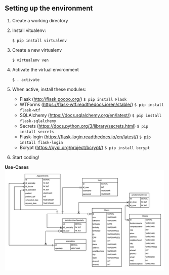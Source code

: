 ## Setting up the environment

1. Create a working directory
1. Install vitualenv:

    `$ pip install virtualenv`

1. Create a new virtualenv

    `$ virtualenv ven`

1. Activate the virtual environment

	`$ . activate`

1. When active, install these modules:
    - Flask (http://flask.pocoo.org/)
    	`$ pip install Flask`
    - WTForms (https://flask-wtf.readthedocs.io/en/stable/)
    	`$ pip install flask-wtf`
    - SQLAlchemy (https://docs.sqlalchemy.org/en/latest/)
    	`$ pip install flask-sqlalchemy`
    - Secrets (https://docs.python.org/3/library/secrets.html)
    	`$ pip install secrets`
    - Flask-login (https://flask-login.readthedocs.io/en/latest/)
    	`$ pip install flask-login`
    - Bcrypt (https://pypi.org/project/bcrypt/)
    	`$ pip install bcrypt`

1. Start coding!

**Use-Cases**
![](./../docs/uml-diagrams/teleespecialista_uml.png)

